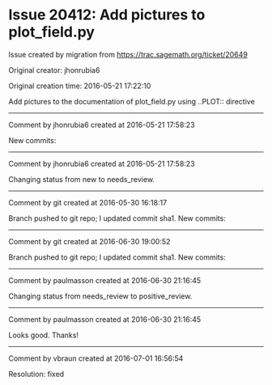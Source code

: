 # Issue 20412: Add pictures to plot_field.py

Issue created by migration from https://trac.sagemath.org/ticket/20649

Original creator: jhonrubia6

Original creation time: 2016-05-21 17:22:10

Add pictures to the documentation of plot_field.py using ..PLOT:: directive


---

Comment by jhonrubia6 created at 2016-05-21 17:58:23

New commits:


---

Comment by jhonrubia6 created at 2016-05-21 17:58:23

Changing status from new to needs_review.


---

Comment by git created at 2016-05-30 16:18:17

Branch pushed to git repo; I updated commit sha1. New commits:


---

Comment by git created at 2016-06-30 19:00:52

Branch pushed to git repo; I updated commit sha1. New commits:


---

Comment by paulmasson created at 2016-06-30 21:16:45

Changing status from needs_review to positive_review.


---

Comment by paulmasson created at 2016-06-30 21:16:45

Looks good. Thanks!


---

Comment by vbraun created at 2016-07-01 16:56:54

Resolution: fixed
